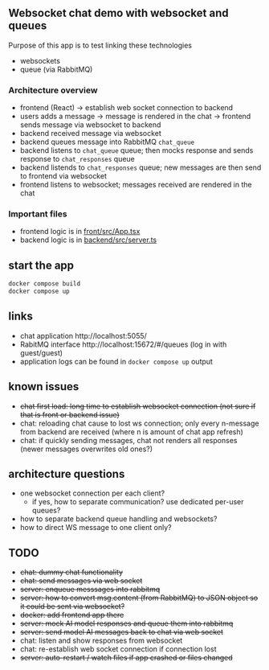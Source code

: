 ## Websocket chat demo with websocket and queues
Purpose of this app is to test linking these technologies
* websockets
* queue (via RabbitMQ)

### Architecture overview
* frontend (React) -> establish web socket connection to backend
* users adds a message -> message is rendered in the chat -> frontend sends message via websocket to backend
* backend received message via websocket
* backend queues message into RabbitMQ `chat_queue`
* backend listens to `chat_queue` queue; then mocks response and sends response to `chat_responses` queue
* backend listends to `chat_responses` queue; new messages are then send to frontend via websocket
* frontend listens to websocket; messages received are rendered in the chat 

### Important files
* frontend logic is in [front/src/App.tsx](front/src/App.tsx)
* backend logic is in [backend/src/server.ts](backend/src/server.ts)

## start the app
```bash
docker compose build
docker compose up
```

## links
* chat application http://localhost:5055/
* RabitMQ interface http://localhost:15672/#/queues (log in with guest/guest)
* application logs can be found in `docker compose up` output

## known issues
* ~~chat first load: long time to establish websocket connection (not sure if that is front or backend issue)~~
* chat: reloading chat cause to lost ws connection; only every n-message from backend are received (where n is amount of chat app refresh) 
* chat: if quickly sending messages, chat not renders all responses (newer messages overwrites old ones?) 

## architecture questions
* one websocket connection per each client? 
  * if yes, how to separate communication? use dedicated per-user queues?
* how to separate backend queue handling and websockets?
* how to direct WS message to one client only?

## TODO
* ~~chat: dummy chat functionality~~
* ~~chat: send messages via web socket~~
* ~~server: enqueue messsages into rabbitmq~~
* ~~server: how to convert msg.content (from RabbitMQ) to JSON object so it could be sent via websocket?~~
* ~~docker: add frontend app there~~
* ~~server: mock AI model responses and queue them into rabbitmq~~
* ~~server: send model AI messages back to chat via web socket~~
* chat: listen and show responses from websocket
* chat: re-establish web socket connection if connection lost
* ~~server: auto-restart / watch files if app crashed or files changed~~


